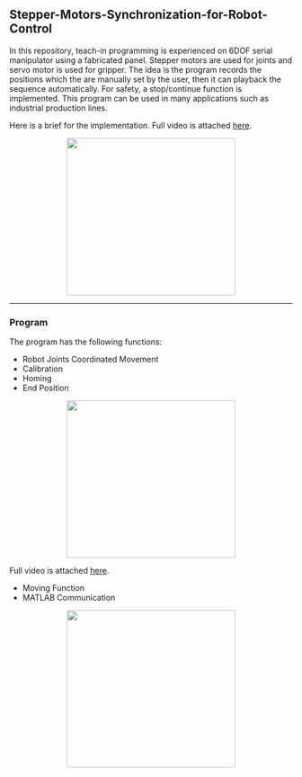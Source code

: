 ## Stepper-Motors-Synchronization-for-Robot-Control
In this repository, teach-in programming is experienced on 6DOF serial manipulator using a fabricated panel. Stepper motors are used for joints and servo motor is used for gripper. The idea is the program records the positions which the are manually set by the user, then it can playback the sequence automatically. For safety, a stop/continue function is implemented. This program can be used in many applications such as industrial production lines. 

Here is a brief for the implementation. Full video is attached [here](https://drive.google.com/file/d/1M3BjSpMHcEspvYx5vrVKCISbspiHiJ5X/view?usp=sharing).
<p align="center"><img src="https://user-images.githubusercontent.com/90580636/146723211-144d0847-4ea3-4b66-bcab-db4f1eefaf8c.gif" width="300" height="280" /></p>

---
### Program
The program has the following functions:
- Robot Joints Coordinated Movement 
- Calibration 
- Homing
- End Position
<p align="center"><img src="https://user-images.githubusercontent.com/90580636/146724846-0ffd6cbd-042a-4779-8b2d-1b59345f1232.gif" width="300" height="280" /></p>

Full video is attached [here](https://drive.google.com/file/d/1jQn1Gvp8Jp3hgi7CoDXL0Ty54K_mfvm9/view?usp=sharing).

- Moving Function
- MATLAB Communication

<p align="center"><img src="https://user-images.githubusercontent.com/90580636/146723637-22ea6cf0-3347-450c-9a6e-76ec3276bed3.png" width="300" height="280" /></p>


